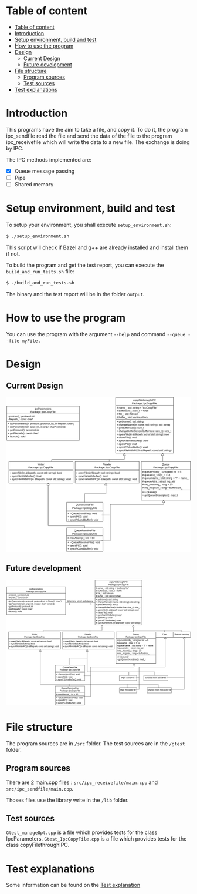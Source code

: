 # Table of content
- [Table of content](#table-of-content)
- [Introduction](#introduction)
- [Setup environment, build and test](#setup-environment-build-and-test)
- [How to use the program](#how-to-use-the-program)
- [Design](#design)
  - [Current Design](#current-design)
  - [Future development](#future-development)
- [File structure](#file-structure)
  - [Program sources](#program-sources)
  - [Test sources](#test-sources)
- [Test explanations](#test-explanations)

# Introduction

This programs have the aim to take a file, and copy it. To do it, the program ipc_sendfile read the file and send the data of the file to the program ipc_receivefile which will write the data to a new file. The exchange is doing by IPC.

The IPC methods implemented are:
- [x] Queue message passing
- [ ] Pipe
- [ ] Shared memory 

# Setup environment, build and test

To setup your environment, you shall execute `setup_environment.sh`:
```bash
$ ./setup_environment.sh
```

This script will check if Bazel and g++ are already installed and install them if not.

To build the program and get the test report, you can execute the `build_and_run_tests.sh` file:

```bash
$ ./build_and_run_tests.sh
```

The binary and the test report will be in the folder `output`.

# How to use the program
You can use the program with the argument `--help` and command `--queue --file myFile` .

# Design
## Current Design

![Future Design](Documentation/Current_Design.PNG)

## Future development
![Future Design](Documentation/Future_Design.PNG)

# File structure

The program sources are in `/src` folder. The test sources are in the `/gtest` folder.

## Program sources
There are 2 main.cpp files : `src/ipc_receivefile/main.cpp` and `src/ipc_sendfile/main.cpp`.

Thoses files use the library write in the `/lib` folder.

## Test sources
`Gtest_manageOpt.cpp` is a file which provides tests for the class IpcParameters.
`Gtest_IpcCopyFile.cpp` is a file which provides tests for the class copyFilethroughIPC.

# Test explanations

Some information can be found on the [Test explanation](/C++_hands_on_programming_RC/Documentation/Tests/TestsExplanation.md)

